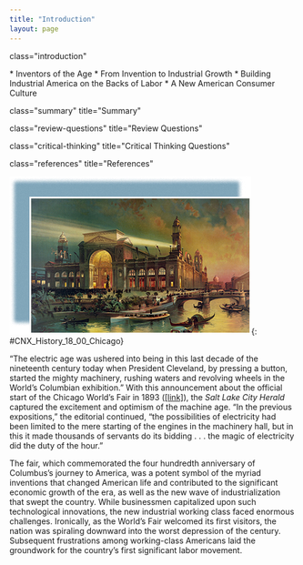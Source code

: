 ```yaml
---
title: "Introduction"
layout: page
---
```



<cnx-pi data-type="cnx.flag.introduction"> class="introduction" </cnx-pi>

<div data-type="abstract" markdown="1">
* Inventors of the Age
* From Invention to Industrial Growth
* Building Industrial America on the Backs of Labor
* A New American Consumer Culture

</div>

<cnx-pi data-type="cnx.eoc">class="summary" title="Summary"</cnx-pi>

<cnx-pi data-type="cnx.eoc">class="review-questions" title="Review Questions"</cnx-pi>

<cnx-pi data-type="cnx.eoc">class="critical-thinking" title="Critical Thinking Questions"</cnx-pi>

<cnx-pi data-type="cnx.eoc">class="references" title="References"</cnx-pi>

 ![A painting shows the Electrical Building at the Chicago World&#x2019;s Fair. The building, set on a waterway through which small boats and gondolas glide, is brightly illuminated against a backdrop of the night sky.](../resources/CNX_History_18_00_Chicago.jpg "The Electrical Building, constructed in 1892 for the World&#x2019;s Columbian Exposition, included displays from General Electric and Westinghouse, and introduced the American public to alternating current and neon lights. The Chicago World&#x2019;s Fair, as the universal exposition was more commonly known, featured architecture, inventions, and design, serving as both a showcase for and an influence on the country&#x2019;s optimism about the Industrial Age."){: #CNX_History_18_00_Chicago}

“The electric age was ushered into being in this last decade of the nineteenth century today when President Cleveland, by pressing a button, started the mighty machinery, rushing waters and revolving wheels in the World’s Columbian exhibition.” With this announcement about the official start of the Chicago World’s Fair in 1893 ([\[link\]](#CNX_History_18_00_Chicago)), the *Salt Lake City Herald* captured the excitement and optimism of the machine age. “In the previous expositions,” the editorial continued, “the possibilities of electricity had been limited to the mere starting of the engines in the machinery hall, but in this it made thousands of servants do its bidding . . . the magic of electricity did the duty of the hour.”

The fair, which commemorated the four hundredth anniversary of Columbus’s journey to America, was a potent symbol of the myriad inventions that changed American life and contributed to the significant economic growth of the era, as well as the new wave of industrialization that swept the country. While businessmen capitalized upon such technological innovations, the new industrial working class faced enormous challenges. Ironically, as the World’s Fair welcomed its first visitors, the nation was spiraling downward into the worst depression of the century. Subsequent frustrations among working-class Americans laid the groundwork for the country’s first significant labor movement.


